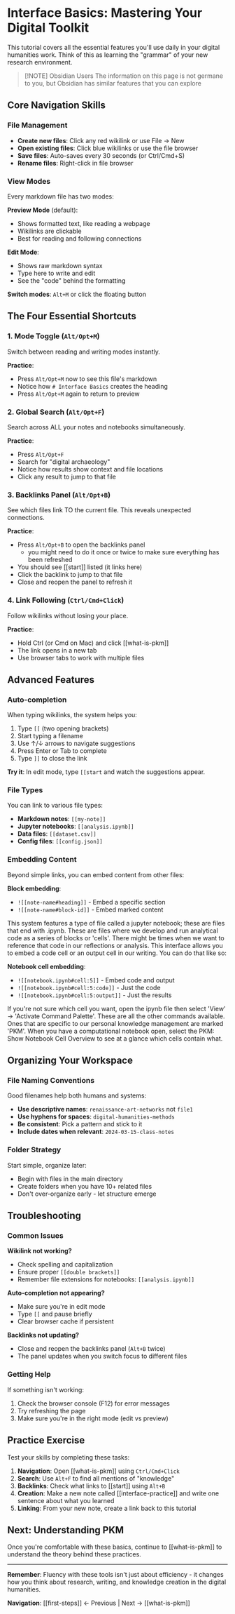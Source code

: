 # Interface Basics: Mastering Your Digital Toolkit

This tutorial covers all the essential features you'll use daily in your digital humanities work. Think of this as learning the "grammar" of your new research environment. 

> [!NOTE] Obsidian Users
> The information on this page is not germane to you, but Obsidian has similar features that you can explore

## Core Navigation Skills

### File Management
- **Create new files**: Click any red wikilink or use File → New
- **Open existing files**: Click blue wikilinks or use the file browser  
- **Save files**: Auto-saves every 30 seconds (or Ctrl/Cmd+S)
- **Rename files**: Right-click in file browser

### View Modes
Every markdown file has two modes:

**Preview Mode** (default):
- Shows formatted text, like reading a webpage
- Wikilinks are clickable
- Best for reading and following connections

**Edit Mode**: 
- Shows raw markdown syntax
- Type here to write and edit
- See the "code" behind the formatting

**Switch modes**: `Alt+M` or click the floating button

## The Four Essential Shortcuts

### 1. Mode Toggle (`Alt/Opt+M`)
Switch between reading and writing modes instantly.

**Practice**: 
- Press `Alt/Opt+M` now to see this file's markdown
- Notice how `# Interface Basics` creates the heading
- Press `Alt/Opt+M` again to return to preview

### 2. Global Search (`Alt/Opt+F`)
Search across ALL your notes and notebooks simultaneously.

**Practice**:
- Press `Alt/Opt+F` 
- Search for "digital archaeology"
- Notice how results show context and file locations
- Click any result to jump to that file

### 3. Backlinks Panel (`Alt/Opt+B`)
See which files link TO the current file. This reveals unexpected connections.

**Practice**:
- Press `Alt/Opt+B` to open the backlinks panel
	- you might need to do it once or twice to make sure everything has been refreshed
- You should see [[start]] listed (it links here)
- Click the backlink to jump to that file
- Close and reopen the panel to refresh it

### 4. Link Following (`Ctrl/Cmd+Click`)
Follow wikilinks without losing your place.

**Practice**:
- Hold Ctrl (or Cmd on Mac) and click [[what-is-pkm]]
- The link opens in a new tab
- Use browser tabs to work with multiple files

## Advanced Features

### Auto-completion
When typing wikilinks, the system helps you:

1. Type `[[` (two opening brackets)
2. Start typing a filename
3. Use ↑/↓ arrows to navigate suggestions
4. Press Enter or Tab to complete
5. Type `]]` to close the link

**Try it**: In edit mode, type `[[start` and watch the suggestions appear.

### File Types
You can link to various file types:

- **Markdown notes**: `[[my-note]]` 
- **Jupyter notebooks**: `[[analysis.ipynb]]`
- **Data files**: `[[dataset.csv]]`
- **Config files**: `[[config.json]]`

### Embedding Content

Beyond simple links, you can embed content from other files:

**Block embedding**:
- `![[note-name#heading]]` - Embed a specific section
- `![[note-name#block-id]]` - Embed marked content

This system features a type of file called a jupyter notebook; these are files that end with .ipynb. These are files where we develop and run analytical code as a series of blocks or 'cells'. There might be times when we want to reference that code in our reflections or analysis. This interface allows you to embed a code cell or an output cell in our writing. You can do that like so:

**Notebook cell embedding**:
- `![[notebook.ipynb#cell:5]]` - Embed code and output
- `![[notebook.ipynb#cell:5:code]]` - Just the code
- `![[notebook.ipynb#cell:5:output]]` - Just the results

If you're not sure which cell you want, open the ipynb file then select 'View' -> 'Activate Command Palette'. These are all the other commands available. Ones that are specific to our personal knowledge management are marked 'PKM'. When you have a computational notebook open, select the PKM: Show Notebook Cell Overview to see at a glance which cells contain what.

## Organizing Your Workspace

### File Naming Conventions
Good filenames help both humans and systems:

- **Use descriptive names**: `renaissance-art-networks` not `file1`
- **Use hyphens for spaces**: `digital-humanities-methods` 
- **Be consistent**: Pick a pattern and stick to it
- **Include dates when relevant**: `2024-03-15-class-notes`

### Folder Strategy
Start simple, organize later:

- Begin with files in the main directory
- Create folders when you have 10+ related files
- Don't over-organize early - let structure emerge

## Troubleshooting

### Common Issues

**Wikilink not working?**
- Check spelling and capitalization
- Ensure proper `[[double brackets]]`
- Remember file extensions for notebooks: `[[analysis.ipynb]]`

**Auto-completion not appearing?**
- Make sure you're in edit mode
- Type `[[` and pause briefly
- Clear browser cache if persistent

**Backlinks not updating?**
- Close and reopen the backlinks panel (`Alt+B` twice)
- The panel updates when you switch focus to different files

### Getting Help

If something isn't working:
1. Check the browser console (F12) for error messages
2. Try refreshing the page
3. Make sure you're in the right mode (edit vs preview)

## Practice Exercise

Test your skills by completing these tasks:

1. **Navigation**: Open [[what-is-pkm]] using `Ctrl/Cmd+Click`
2. **Search**: Use `Alt+F` to find all mentions of "knowledge"
3. **Backlinks**: Check what links to [[start]] using `Alt+B`
4. **Creation**: Make a new note called [[interface-practice]] and write one sentence about what you learned
5. **Linking**: From your new note, create a link back to this tutorial

## Next: Understanding PKM

Once you're comfortable with these basics, continue to [[what-is-pkm]] to understand the theory behind these practices.

---

**Remember**: Fluency with these tools isn't just about efficiency - it changes how you think about research, writing, and knowledge creation in the digital humanities.

**Navigation**: [[first-steps]] ← Previous | Next → [[what-is-pkm]]